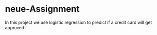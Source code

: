 # neue-Assignment
In this project we use logistic regression to predict if a credit card will get approved
